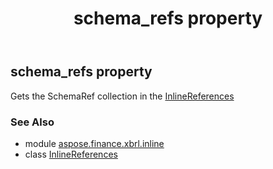 ﻿---
title: schema_refs property
second_title: Aspose.Finance for Python via .NET API References
description: 
type: docs
weight: 60
url: /python-net/aspose.finance.xbrl.inline/inlinereferences/schema_refs/
is_root: false
---

## schema_refs property


Gets the SchemaRef collection in the [InlineReferences](/finance/python-net/aspose.finance.xbrl.inline/inlinereferences)

### See Also
* module [aspose.finance.xbrl.inline](../../)
* class [InlineReferences](/finance/python-net/aspose.finance.xbrl.inline/inlinereferences)
